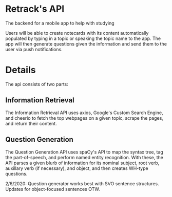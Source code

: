 # Retrack's API
The backend for a mobile app to help with studying

Users will be able to create notecards with its content automatically populated by typing in a topic or speaking the topic name to the app. The app will then generate questions given the information and send them to the user via push notifications.

# Details
The api consists of two parts:

## Information Retrieval
The Information Retrieval API uses axios, Google's Custom Search Engine, and cheerio to fetch the top webpages on a given topic, scrape the pages, and return their content.
## Question Generation
The Question Generation API uses spaCy's API to map the syntax tree, tag the part-of-speech, and perform named entity recognition. With these, the API parses a given blurb of information for its nominal subject, root verb, auxillary verb (if necessary), and object, and then creates WH-type questions.

2/6/2020: Question generator works best with SVO sentence structures. Updates for object-focused sentences OTW.
